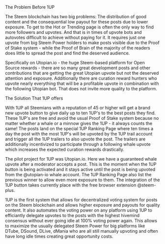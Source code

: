 The Problem Before 1UP

The Steem blockchain has two big problems: The distribution of good content and the consequential low payout for these posts due to lower exposure. To get to the Hot or Trending page is often the only way to find more followers and upvotes. And that is in times of upvote bots and autovotes difficult to achieve without paying for it. It requires just one upvote from big Steem Power holders to make posts visible due to the Proof of Stake system - while the Proof of Brain of the majority of the readers does little to spread the post and find the deserved audience.



Specifically on Utopian.io - the huge Steem-based platform for Open Source rewards - there are so many great development posts and other contributions that are getting the great Utopian upvote but not the deserved attention and exposure. Additionally there are curation reward hunters who upvote nearly everything that will be a profitable upvote in combination with the following Utopian bot. That does not invite more quality to the platform.

The Solution That 1UP offers

With 1UP all Steemians with a reputation of 45 or higher will get a brand new upvote button to give daily up to ten 1UP's to the best posts they find. These 1UP's are free and avoid the usual Proof of Stake system because no matter whether a whale or a minnow gives the 1UP - it always counts the same! The posts land on the special 1UP Ranking Page where ten times a day the post with the most 1UP's will be upvoted by the 1UP trail account and trigger all the 1UP trailers to also upvote the post. The trailers are additionally incentivized to participate through a following whale upvote which increases the expected curation rewards drastically.

The pilot project for 1UP was Utopian.io. Here we have a guaranteed whale upvote after a moderator accepts a post. This is the moment when the 1UP button is being activated and it stays active until the post is being upvoted from the @utopian-io whale account. The 1UP Ranking Page also list the previous winner to allow even more exposure to them. The integration of the 1UP button takes currently place with the free browser extension @steem-plus.



1UP is the first system that allows for decentralized voting system for posts on the Steem blockchain and allows higher exposure and payouts for quality content. It also automates the voting power on any platform using 1UP to efficiantly delegate upvotes to the posts with the highest hivemind consensus without ever going idle at 100% voting power again. This allows to maximize the usually delegated Steem Power for big platforms like DTube, DSound, DLive, dMania who are all still manually upvoting and often have long idle times creating great opportunity costs.
